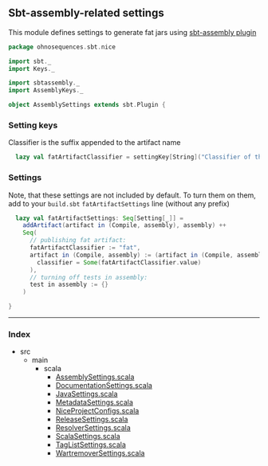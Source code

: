 ## Sbt-assembly-related settings

This module defines settings to generate fat jars using [sbt-assembly plugin](https://github.com/softprops/assembly-sbt)


```scala
package ohnosequences.sbt.nice

import sbt._
import Keys._

import sbtassembly._
import AssemblyKeys._

object AssemblySettings extends sbt.Plugin {
```

### Setting keys 

Classifier is the suffix appended to the artifact name


```scala
  lazy val fatArtifactClassifier = settingKey[String]("Classifier of the fat jar artifact")
```

### Settings 

Note, that these settings are not included by default. To turn them on them, add to your 
`build.sbt` `fatArtifactSettings` line (without any prefix)


```scala
  lazy val fatArtifactSettings: Seq[Setting[_]] =
    addArtifact(artifact in (Compile, assembly), assembly) ++ 
    Seq(
      // publishing fat artifact:
      fatArtifactClassifier := "fat",
      artifact in (Compile, assembly) := (artifact in (Compile, assembly)).value.copy(
        classifier = Some(fatArtifactClassifier.value)
      ),
      // turning off tests in assembly:
      test in assembly := {}
    )

}

```


------

### Index

+ src
  + main
    + scala
      + [AssemblySettings.scala][main/scala/AssemblySettings.scala]
      + [DocumentationSettings.scala][main/scala/DocumentationSettings.scala]
      + [JavaSettings.scala][main/scala/JavaSettings.scala]
      + [MetadataSettings.scala][main/scala/MetadataSettings.scala]
      + [NiceProjectConfigs.scala][main/scala/NiceProjectConfigs.scala]
      + [ReleaseSettings.scala][main/scala/ReleaseSettings.scala]
      + [ResolverSettings.scala][main/scala/ResolverSettings.scala]
      + [ScalaSettings.scala][main/scala/ScalaSettings.scala]
      + [TagListSettings.scala][main/scala/TagListSettings.scala]
      + [WartremoverSettings.scala][main/scala/WartremoverSettings.scala]

[main/scala/AssemblySettings.scala]: AssemblySettings.scala.md
[main/scala/DocumentationSettings.scala]: DocumentationSettings.scala.md
[main/scala/JavaSettings.scala]: JavaSettings.scala.md
[main/scala/MetadataSettings.scala]: MetadataSettings.scala.md
[main/scala/NiceProjectConfigs.scala]: NiceProjectConfigs.scala.md
[main/scala/ReleaseSettings.scala]: ReleaseSettings.scala.md
[main/scala/ResolverSettings.scala]: ResolverSettings.scala.md
[main/scala/ScalaSettings.scala]: ScalaSettings.scala.md
[main/scala/TagListSettings.scala]: TagListSettings.scala.md
[main/scala/WartremoverSettings.scala]: WartremoverSettings.scala.md